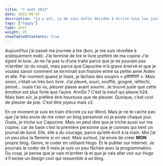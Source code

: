 ```yaml
---
title: "7 août 2022"
date: 2022-08-07
description: "Ça y est, je me suis enfin décidée à écrire tous les jours."
tags: ["happy"]
type: post
weight: 25
showTableOfContents: true
---
```


Aujourd’hui j’ai passé ma journée à lire (bon, je me suis réveillée à pratiquement midi). J’ai terminé de lire le livre préféré de ma copine *J’ai égaré la lune*. Je ne l’ai pas lu d’une traite parce que je ne pouvais pas m’arrêter (si du coup), mais parce que Capucine m’a grave énervé et que je voulais savoir comment se terminait son histoire entre sa petite amie Aiden et elle. Par moment quand je lisais, je lâchais des soupirs « pfffffffff ». Mais sinon, c’était un très bon livre. J’ai pleuré, souri, soufflé, grogné, réfléchi, pensé… ouais t’as vu, *pleurer* passe avant *sourire*. Je trouve juste que cette émotion est plus forte que l’autre. AnnSo ? C’est la meuf qui pleure h24. Mais bien sûr, je préfère être heureuse que de pleurer. Quoique, c’est cool de pleurer de joie. C’est être joyeux mais x2.

En ce moment je suis en train d’écrire ça sur Word. Mais je ne te cache pas que j’ai très envie de me créer un blog personnel où je poste chaque jour. Ouais, je triche sur Capucine. Mais on peut dire que je triche aussi sur ma copine, car de base c’est la première personne que je connais qui tient un journal de bord. Elle, elle a du courage, parce qu’elle écrit à la main. Moi j’ai un peu plus la flemme si on veut. Mais surtout, j’ai envie de créer **MON** propre blog. Genre, le coder en utilisant Hugo. Et le publier sur internet. Je pourrais le coder de 0 mais je suis un peu fâchée avec la programmation. Du coup, je pense que je vais m’arrêter là et que je vais aller voir sur Hugo s’il existe un design cool qui ressemble à un blog.
